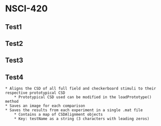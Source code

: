 # NSCI-420

## Test1
## Test2
## Test3
## Test4

	* Aligns the CSD of all full field and checkerboard stimuli to their respective prototypical CSD
		* Prototypical CSD used can be modified in the loadPrototype() method
	* Saves an image for each comparison
	* Saves the results from each experiment in a single .mat file
		* Contains a map of CSDAlignment objects
		* Key: testName as a string (3 characters with leading zeros)
